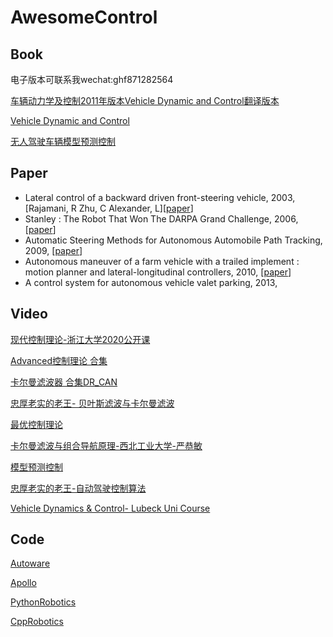 
# AwesomeControl

## Book
电子版本可联系我wechat:ghf871282564

[车辆动力学及控制2011年版本Vehicle Dynamic and Control翻译版本](http://book.kongfz.com/293356/2542413822/)

[Vehicle Dynamic and Control](https://item.jd.com/1650243934.html)

[无人驾驶车辆模型预测控制](https://item.jd.com/12843658.html)

## Paper

- Lateral control of a backward driven front-steering vehicle, 2003, [Rajamani, R Zhu, C Alexander, L][[paper]()]
- Stanley : The Robot That Won The DARPA Grand Challenge, 2006,[[paper]()]
- Automatic Steering Methods for Autonomous Automobile Path Tracking, 2009, [[paper]()]
- Autonomous maneuver of a farm vehicle with a trailed implement : motion planner and lateral-longitudinal controllers, 2010, [[paper]()]
- A control system for autonomous vehicle valet parking, 2013,


## Video
[现代控制理论-浙江大学2020公开课](https://www.bilibili.com/video/BV1T7411n7en?p=1)

[Advanced控制理论 合集](https://www.bilibili.com/video/BV1fx41137dA)

[卡尔曼滤波器 合集DR_CAN](https://www.bilibili.com/video/BV12D4y1S7fU)

[忠厚老实的老王- 贝叶斯滤波与卡尔曼滤波](https://www.bilibili.com/video/BV1eE41147wK)

[最优控制理论](https://www.bilibili.com/video/BV1oz4y1R7QD?p=1)

[卡尔曼滤波与组合导航原理-西北工业大学-严恭敏](https://www.bilibili.com/video/BV11K411J7gp?from=search&seid=2783310360201785316)

[模型预测控制](https://space.bilibili.com/387233952/)

[忠厚老实的老王-自动驾驶控制算法](https://www.bilibili.com/video/BV1ZA411J7pV)

[Vehicle Dynamics & Control- Lubeck Uni Course](https://www.bilibili.com/video/BV1Pa4y1E7RY)
## Code

[Autoware](https://github.com/Autoware-AI/autoware.ai)

[Apollo](https://github.com/ctripcorp/apollo)

[PythonRobotics]()

[CppRobotics]()
